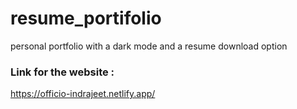 # resume_portifolio
personal portfolio with a dark mode and a resume download option

### Link for the website :
https://officio-indrajeet.netlify.app/
